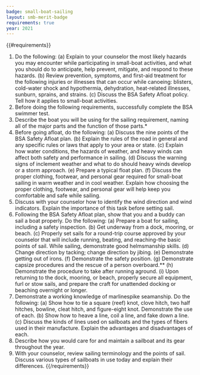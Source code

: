 ```yaml
---
badge: small-boat-sailing
layout: smb-merit-badge
requirements: true
year: 2021
---
```


{{#requirements}}
1. Do the following:
    (a) Explain to your counselor the most likely hazards you may encounter while participating in small-boat activities, and what you should do to anticipate, help prevent, mitigate, and respond to these hazards.
    (b) Review prevention, symptoms, and first-aid treatment for the following injuries or illnesses that can occur while canoeing: blisters, cold-water shock and hypothermia, dehydration, heat-related illnesses, sunburn, sprains, and strains.
    (c) Discuss the BSA Safety Afloat policy. Tell how it applies to small-boat activities.
2. Before doing the following requirements, successfully complete the BSA swimmer test.
3. Describe the boat you will be using for the sailing requirement, naming all of the major parts and the function of those parts.*
4. Before going afloat, do the following:
    (a) Discuss the nine points of the BSA Safety Afloat plan.
    (b) Explain the rules of the road in general and any specific rules or laws that apply to your area or state.
    (c) Explain how water conditions, the hazards of weather, and heavy winds can affect both safety and performance in sailing.
    (d) Discuss the warning signs of inclement weather and what to do should heavy winds develop or a storm approach.
    (e) Prepare a typical float plan.
    (f) Discuss the proper clothing, footwear, and personal gear required for small-boat sailing in warm weather and in cool weather. Explain how choosing the proper clothing, footwear, and personal gear will help keep you comfortable and safe while sailing.
5. Discuss with your counselor how to identify the wind direction and wind indicators. Explain the importance of this task before setting sail.
6. Following the BSA Safety Afloat plan, show that you and a buddy can sail a boat properly. Do the following:
    (a) Prepare a boat for sailing, including a safety inspection.
    (b) Get underway from a dock, mooring, or beach.
    (c) Properly set sails for a round-trip course approved by your counselor that will include running, beating, and reaching-the basic points of sail. While sailing, demonstrate good helmsmanship skills.
    (d) Change direction by tacking; change direction by jibing.
    (e) Demonstrate getting out of irons.
    (f) Demonstrate the safety position.
    (g) Demonstrate capsize procedures and the rescue of a person overboard.**
    (h) Demonstrate the procedure to take after running aground.
    (i) Upon returning to the dock, mooring, or beach, properly secure all equipment, furl or stow sails, and prepare the craft for unattended docking or beaching overnight or longer.
7. Demonstrate a working knowledge of marlinespike seamanship. Do the following:
    (a) Show how to tie a square (reef) knot, clove hitch, two half hitches, bowline, cleat hitch, and figure-eight knot. Demonstrate the use of each.
    (b) Show how to heave a line, coil a line, and fake down a line.
    (c) Discuss the kinds of lines used on sailboats and the types of fibers used in their manufacture. Explain the advantages and disadvantages of each.
8. Describe how you would care for and maintain a sailboat and its gear throughout the year.
9. With your counselor, review sailing terminology and the points of sail. Discuss various types of sailboats in use today and explain their differences.
{{/requirements}}
